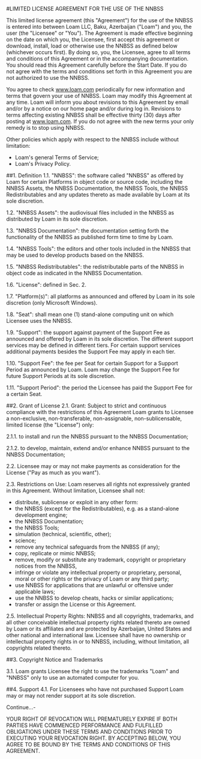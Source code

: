 #LIMITED LICENSE AGREEMENT FOR THE USE OF THE NNBSS

This limited license agreement (this "Agreement") for the use of the NNBSS is entered into between Loam LLC, Baku, Azerbaijan ("Loam") and you, the user (the "Licensee" or "You").
The Agreement is made effective beginning on the date on which you, the Licensee, first accept this agreement or download, install, load or otherwise use the NNBSS as defined below (whichever occurs first).
By doing so, you, the Licensee, agree to all terms and conditions of this Agreement or in the accompanying documentation. You should read this Agreement carefully before the Start Date. If you do not agree with the terms and conditions set forth in this Agreement you are not authorized to use the NNBSS.

You agree to check www.loam.com periodically for new information and terms that govern your use of NNBSS. Loam may modify this Agreement at any time. Loam will inform you about revisions to this Agreement by email and/or by a notice on our home page and/or during log in. Revisions to terms affecting existing NNBSS shall be effective thirty (30) days after posting at www.loam.com. If you do not agree with the new terms your only remedy is to stop using NNBSS.

Other policies which apply with respect to the NNBSS include without limitation:

  - Loam's general Terms of Service;
  - Loam's Privacy Policy.


##1. Definition
1.1. "NNBSS": the software called "NNBSS" as offered by Loam for certain Platforms in object code or source code, including the NNBSS Assets, the NNBSS Documentation, the NNBSS Tools, the NNBSS Redistributables and any updates thereto as made available by Loam at its sole discretion.

1.2. "NNBSS Assets": the audiovisual files included in the NNBSS as distributed by Loam in its sole discretion.

1.3. "NNBSS Documentation": the documentation setting forth the functionality of the NNBSS as published form time to time by Loam.

1.4. "NNBSS Tools": the editors and other tools included in the NNBSS that may be used to develop products based on the NNBSS.

1.5. "NNBSS Redistributables": the redistributable parts of the NNBSS in object code as indicated in the NNBSS Documentation.

1.6. "License": defined in Sec. 2.

1.7. "Platform(s)": all platforms as announced and offered by Loam in its sole discretion (only Microsoft Windows).

1.8. "Seat": shall mean one (1) stand-alone computing unit on which Licensee uses the NNBSS.

1.9. "Support": the support against payment of the Support Fee as announced and offered by Loam in its sole discretion. The different support services may be defined in different tiers. For certain support services additional payments besides the Support Fee may apply in each tier.

1.10. "Support Fee": the fee per Seat for certain Support for a Support Period as announced by Loam. Loam may change the Support Fee for future Support Periods at its sole discretion.

1.11. "Support Period": the period the Licensee has paid the Support Fee for a certain Seat.

##2. Grant of License
2.1. Grant: Subject to strict and continuous compliance with the restrictions of this Agreement Loam grants to Licensee a non-exclusive, non-transferable, non-assignable, non-sublicensable, limited license (the "License") only:

  2.1.1. to install and run the NNBSS pursuant to the NNBSS Documentation;

  2.1.2. to develop, maintain, extend and/or enhance NNBSS pursuant to the NNBSS Documentation;
 
2.2. Licensee may or may not make payments as consideration for the License ("Pay as much as you want").

2.3. Restrictions on Use: Loam reserves all rights not expressively granted in this Agreement. Without limitation, Licensee shall not:

  - distribute, sublicense or exploit in any other form:
  - the NNBSS (except for the Redistributables), e.g. as a stand-alone development engine;
  - the NNBSS Documentation;
  - the NNBSS Tools;
  - simulation (technical, scientific, other);
  - science;
  - remove any technical safeguards from the NNBSS (if any);
  - copy, replicate or mimic NNBSS;
  - remove, modify or substitute any trademark, copyright or proprietary notices from the NNBSS,
  - infringe or violate any intellectual property or proprietary, personal, moral or other rights or the privacy of Loam or any third party;
  - use NNBSS for applications that are unlawful or offensive under applicable laws;
  - use the NNBSS to develop cheats, hacks or similar applications;
  - transfer or assign the License or this Agreement.

2.5. Intellectual Property Rights: NNBSS and all copyrights, trademarks, and all other conceivable intellectual property rights related thereto are owned by Loam or its affiliates and are protected by Azerbaijan, United States and other national and international law. Licensee shall have no ownership or intellectual property rights in or to NNBSS, including, without limitation, all copyrights related thereto.


##3. Copyright Notice and Trademarks

3.1. Loam grants Licensee the right to use the trademarks "Loam" and "NNBSS" only to use an automated computer for you.

##4. Support
4.1. For Licensees who have not purchased Support Loam may or may not render support at its sole discretion.


Continue...-

YOUR RIGHT OF REVOCATION WILL PREMATURELY EXPIRE IF BOTH PARTIES HAVE COMMENCED PERFORMANCE AND FULFILLED OBLIGATIONS UNDER THESE TERMS AND CONDITIONS PRIOR TO EXECUTING YOUR REVOCATION RIGHT.
BY ACCEPTING BELOW, YOU AGREE TO BE BOUND BY THE TERMS AND CONDITIONS OF THIS AGREEMENT.
